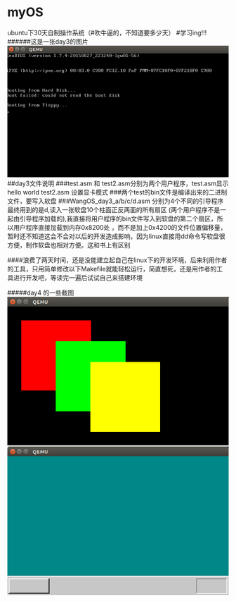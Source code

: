 # myOS
ubuntu下30天自制操作系统（#吹牛逼的，不知道要多少天）
#学习ing!!!
######这是一张day3的图片
![image](https://github.com/siwifttiger/myOS/blob/master/image/day3.png)
##day3文件说明
###test.asm 和 test2.asm分别为两个用户程序，test.asm显示hello world test2.asm 设置显卡模式
###两个test的bin文件是编译出来的二进制文件，要写入软盘
###WangOS_day3_a/b/c/d.asm 分别为4个不同的引导程序   最终用到的是d,读入一张软盘10个柱面正反两面的所有扇区
(两个用户程序不是一起由引导程序加载的),我直接将用户程序的bin文件写入到软盘的第二个扇区，所以用户程序直接加载到内存0x8200处 ，而不是加上0x4200的文件位置偏移量，暂时还不知道这会不会对以后的开发造成影响，因为linux直接用dd命令写软盘很方便，制作软盘也相对方便。这和书上有区别

####浪费了两天时间，还是没能建立起自己在linux下的开发环境，后来利用作者的工具，只用简单修改以下Makefile就能轻松运行，简直想死，还是用作者的工具进行开发吧，等读完一遍后试试自己来搭建环境

#####day4 的一些截图
![day4](https://github.com/siwifttiger/myOS/blob/master/image/day4.5.png)
![day4.6](https://github.com/siwifttiger/myOS/blob/master/image/day4.6.png)
